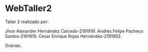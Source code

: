 # WebTaller2
Taller 2 realizado por:

Jhon Alexander Hernández Caicedo-2191919.
Andrés Felipe Pacheco Santos-2191919.
Cesar Enrique Rojas Hernández-2191952.

Gracias.

